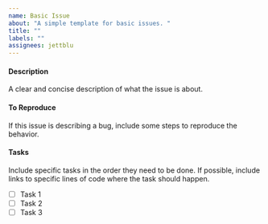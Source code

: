 ```yaml
---
name: Basic Issue
about: "A simple template for basic issues. "
title: ""
labels: ""
assignees: jettblu
---
```


#### Description

A clear and concise description of what the issue is about.

#### To Reproduce

If this issue is describing a bug, include some steps to reproduce the behavior.

#### Tasks

Include specific tasks in the order they need to be done. If possible, include links to specific lines of code where the task should happen.

- [ ] Task 1
- [ ] Task 2
- [ ] Task 3

